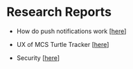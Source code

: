 # Research Reports

- How do push notifications work [[here](https://github.com/Josian2004/s3-portfolio/blob/main/Research/1%20Push%20Notifications.md)]

- UX of MCS Turtle Tracker [[here](https://github.com/Josian2004/s3-portfolio/blob/main/Research/UXResearch.md)]

- Security [[here](https://github.com/Josian2004/s3-portfolio/blob/main/Research/Research4.md)]
